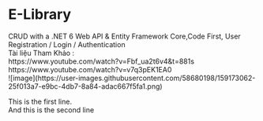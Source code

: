 # E-Library
<p>CRUD with a .NET 6 Web API & Entity Framework Core,Code First, User Registration / Login / Authentication <br>
Tài liệu Tham Khảo : <br>
https://www.youtube.com/watch?v=Fbf_ua2t6v4&t=881s <br>
https://www.youtube.com/watch?v=v7q3pEK1EA0 <br>
![image](https://user-images.githubusercontent.com/58680198/159173062-25f013a7-e9bc-4db7-8a84-adac667f5fa1.png)
<p>This is the first line.<br>
And this is the second line</p>
